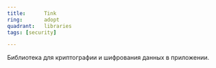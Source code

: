 ```yaml
---
title:      Tink
ring:       adopt
quadrant:   libraries
tags: [security]

---
```


Библиотека для криптографии и шифрования данных в приложении.
